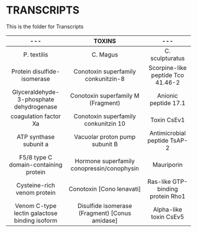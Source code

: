 # TRANSCRIPTS
This is the folder for Transcripts


|---|TOXINS|---|
|:---:|:---:|:---:|
| P. textilis | C.  Magus|C. sculpturatus|
|Protein disulfide-isomerase|Conotoxin superfamily conkunitzin-8|Scorpine-like peptide Tco 41.46-2|
|Glyceraldehyde-3-phosphate dehydrogenase|Conotoxin superfamily M (Fragment) |Anionic peptide 17.1|
|coagulation factor Xa|Conotoxin superfamily conkunitzin 10|Toxin CsEv1|
|ATP synthase subunit a|Vacuolar proton pump subunit B|Antimicrobial peptide TsAP-2|
|F5/8 type C domain-containing protein|Hormone superfamily conopressin/conophysin|Mauriporin|
|Cysteine-rich venom protein|Conotoxin [Cono lenavati]|Ras-like GTP-binding protein Rho1|
|Venom C-type lectin galactose binding isoform|Disulfide isomerase (Fragment) [Conus amidase]|Alpha-like toxin CsEv5|

